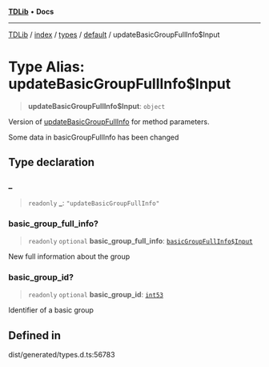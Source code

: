 [**TDLib**](../../../../../../README.md) • **Docs**

***

[TDLib](../../../../../../modules.md) / [index](../../../../../README.md) / [types](../../../README.md) / [default](../README.md) / updateBasicGroupFullInfo$Input

# Type Alias: updateBasicGroupFullInfo$Input

> **updateBasicGroupFullInfo$Input**: `object`

Version of [updateBasicGroupFullInfo](updateBasicGroupFullInfo.md) for method parameters.

Some data in basicGroupFullInfo has been changed

## Type declaration

### \_

> `readonly` **\_**: `"updateBasicGroupFullInfo"`

### basic\_group\_full\_info?

> `readonly` `optional` **basic\_group\_full\_info**: [`basicGroupFullInfo$Input`](basicGroupFullInfo$Input.md)

New full information about the group

### basic\_group\_id?

> `readonly` `optional` **basic\_group\_id**: [`int53`](int53.md)

Identifier of a basic group

## Defined in

dist/generated/types.d.ts:56783
